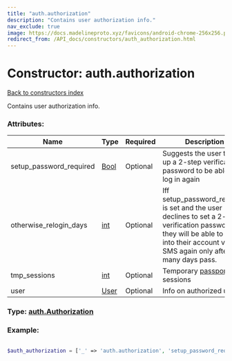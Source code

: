 ```yaml
---
title: "auth.authorization"
description: "Contains user authorization info."
nav_exclude: true
image: https://docs.madelineproto.xyz/favicons/android-chrome-256x256.png
redirect_from: /API_docs/constructors/auth_authorization.html
---
```

# Constructor: auth.authorization  
[Back to constructors index](/API_docs/constructors/index.html)



Contains user authorization info.

### Attributes:

| Name     |    Type       | Required | Description |
|----------|---------------|----------|-------------|
|setup\_password\_required|[Bool](/API_docs/types/Bool.html) | Optional|Suggests the user to set up a 2-step verification password to be able to log in again|
|otherwise\_relogin\_days|[int](/API_docs/types/int.html) | Optional|Iff setup\_password\_required is set and the user declines to set a 2-step verification password, they will be able to log into their account via SMS again only after this many days pass.|
|tmp\_sessions|[int](/API_docs/types/int.html) | Optional|Temporary [passport](https://core.telegram.org/passport) sessions|
|user|[User](/API_docs/types/User.html) | Optional|Info on authorized user|



### Type: [auth.Authorization](/API_docs/types/auth.Authorization.html)


### Example:

```php

$auth_authorization = ['_' => 'auth.authorization', 'setup_password_required' => Bool, 'otherwise_relogin_days' => int, 'tmp_sessions' => int, 'user' => User];
```  
